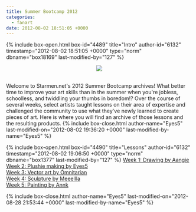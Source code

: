 ```yaml
---
title: Summer Bootcamp 2012
categories:
  - fanart
date: 2012-08-02 18:51:05 +0000
---
```

{% include box-open.html box-id="4489" title="Intro" author-id="6132" timestamp="2012-08-02 18:51:05 +0000" type="norm" dbname="box18169" last-modified-by="127" %}
<center><img src="http://starmen.net/fanart/community/Bootcamp2012/Bootcamp2012Banner.png" /></center>

<br />

Welcome to Starmen.net's 2012 Summer Bootcamp archives! What better time to improve your art skills than in the summer when you're jobless, schoolless, and twiddling your thumbs in boredom!? Over the course of several weeks, select artists taught lessons on their area of expertise and challenged the community to use what they've newly learned to create pieces of art. Here is where you will find an archive of those lessons and the resulting products.
{% include box-close.html author-name="Eyes5" last-modified-on="2012-08-02 19:36:20 +0000" last-modified-by-name="Eyes5" %}

{% include box-open.html box-id="4490" title="Lessons" author-id="6132" timestamp="2012-08-02 19:06:50 +0000" type="norm" dbname="box1377" last-modified-by="127" %}
<a href="http://starmen.net/fanart/community/Bootcamp2012/Aangie.php">Week 1: Drawing by Aangie</a>
<br />
<a href="http://starmen.net/fanart/community/Bootcamp2012/Eyes5.php">Week 2: Plushie making by Eyes5</a>
<br />
<a href="http://starmen.net/fanart/community/Bootcamp2012/Omnitarian.php">Week 3: Vector art by Omnitarian</a>
<br />
<a href="http://starmen.net/fanart/community/Bootcamp2012/Meeellla.php">Week 4: Sculpture by Meeellla</a><br />
<a href="http://starmen.net/fanart/community/Bootcamp2012/Annk.php">Week 5: Painting by Annk</a>

{% include box-close.html author-name="Eyes5" last-modified-on="2012-08-28 21:53:44 +0000" last-modified-by-name="Eyes5" %}
